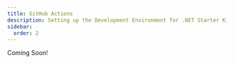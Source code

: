 ```yaml
---
title: GitHub Actions
description: Setting up the Development Environment for .NET Starter Kit Development!
sidebar:
  order: 2
---
```


Coming Soon!
